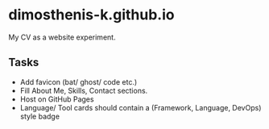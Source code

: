 # dimosthenis-k.github.io
My CV as a website experiment.


## Tasks
- Add favicon (bat/ ghost/ code etc.)
- Fill About Me, Skills, Contact sections.
- Host on GitHub Pages
- Language/ Tool cards should contain a (Framework, Language, DevOps) style badge